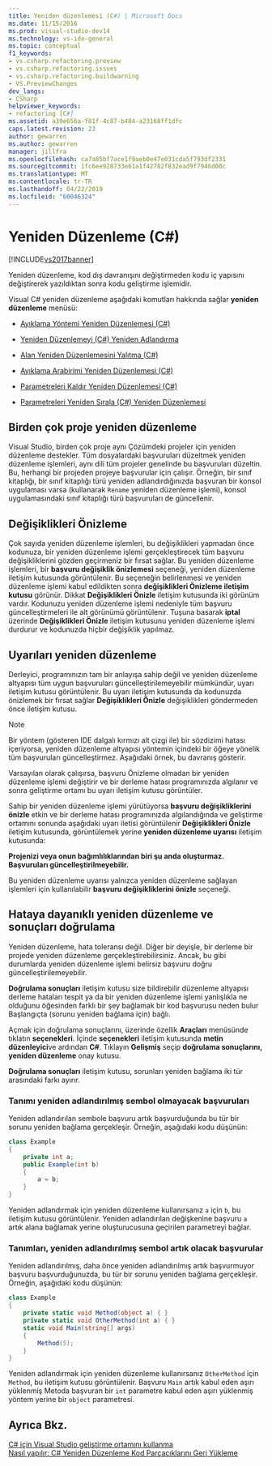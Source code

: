 ```yaml
---
title: Yeniden düzenlemesi (C#) | Microsoft Docs
ms.date: 11/15/2016
ms.prod: visual-studio-dev14
ms.technology: vs-ide-general
ms.topic: conceptual
f1_keywords:
- vs.csharp.refactoring.preview
- vs.csharp.refactoring.issues
- vs.csharp.refactoring.buildwarning
- VS.PreviewChanges
dev_langs:
- CSharp
helpviewer_keywords:
- refactoring [C#]
ms.assetid: a39e656a-f81f-4c87-b484-a23168ff1dfc
caps.latest.revision: 23
author: gewarren
ms.author: gewarren
manager: jillfra
ms.openlocfilehash: ca7a85bf7ace1f9aeb0e47e031cda5f793df2331
ms.sourcegitcommit: 1fc6ee928733e61a1f42782f832ead9f7946d00c
ms.translationtype: MT
ms.contentlocale: tr-TR
ms.lasthandoff: 04/22/2019
ms.locfileid: "60046324"
---
```

# <a name="refactoring-c"></a>Yeniden Düzenleme (C#)
[!INCLUDE[vs2017banner](../includes/vs2017banner.md)]

Yeniden düzenleme, kod dış davranışını değiştirmeden kodu iç yapısını değiştirerek yazıldıktan sonra kodu geliştirme işlemidir.  
  
 Visual C# yeniden düzenleme aşağıdaki komutları hakkında sağlar **yeniden düzenleme** menüsü:  
  
- [Ayıklama Yöntemi Yeniden Düzenlemesi (C#)](../csharp-ide/extract-method-refactoring-csharp.md)  
  
- [Yeniden Düzenlemeyi (C#) Yeniden Adlandırma](../csharp-ide/rename-refactoring-csharp.md)  
  
- [Alan Yeniden Düzenlemesini Yalıtma (C#)](../csharp-ide/encapsulate-field-refactoring-csharp.md)  
  
- [Ayıklama Arabirimi Yeniden Düzenlemesi (C#)](../csharp-ide/extract-interface-refactoring-csharp.md)  
  
- [Parametreleri Kaldır Yeniden Düzenlemesi (C#)](../csharp-ide/remove-parameters-refactoring-csharp.md)  
  
- [Parametreleri Yeniden Sırala (C#) Yeniden Düzenlemesi](../csharp-ide/reorder-parameters-refactoring-csharp.md)  
  
## <a name="multi-project-refactoring"></a>Birden çok proje yeniden düzenleme  
 Visual Studio, birden çok proje aynı Çözümdeki projeler için yeniden düzenleme destekler. Tüm dosyalardaki başvuruları düzeltmek yeniden düzenleme işlemleri, aynı dili tüm projeler genelinde bu başvuruları düzeltin. Bu, herhangi bir projeden projeye başvurular için çalışır. Örneğin, bir sınıf kitaplığı, bir sınıf kitaplığı türü yeniden adlandırdığınızda başvuran bir konsol uygulaması varsa (kullanarak `Rename` yeniden düzenleme işlemi), konsol uygulamasındaki sınıf kitaplığı türü başvuruları de güncellenir.  
  
## <a name="changes-preview"></a>Değişiklikleri Önizleme  
 Çok sayıda yeniden düzenleme işlemleri, bu değişiklikleri yapmadan önce kodunuza, bir yeniden düzenleme işlemi gerçekleştirecek tüm başvuru değişikliklerini gözden geçirmeniz bir fırsat sağlar. Bu yeniden düzenleme işlemleri, bir **başvuru değişiklik önizlemesi** seçeneği, yeniden düzenleme iletişim kutusunda görüntülenir. Bu seçeneğin belirlenmesi ve yeniden düzenleme işlemi kabul edildikten sonra **değişiklikleri Önizleme iletişim kutusu** görünür. Dikkat **Değişiklikleri Önizle** iletişim kutusunda iki görünüm vardır. Kodunuzu yeniden düzenleme işlemi nedeniyle tüm başvuru güncelleştirmeleri ile alt görünümü görüntülenir. Tuşuna basarak **iptal** üzerinde **Değişiklikleri Önizle** iletişim kutusunu yeniden düzenleme işlemi durdurur ve kodunuzda hiçbir değişiklik yapılmaz.  
  
## <a name="refactoring-warnings"></a>Uyarıları yeniden düzenleme  
 Derleyici, programınızın tam bir anlayışa sahip değil ve yeniden düzenleme altyapısı tüm uygun başvuruları güncelleştirilemeyebilir mümkündür, uyarı iletişim kutusu görüntülenir. Bu uyarı iletişim kutusunda da kodunuzda önizlemek bir fırsat sağlar **Değişiklikleri Önizle** değişiklikleri göndermeden önce iletişim kutusu.  
  
> [!NOTE]
>  Bir yöntem (gösteren IDE dalgalı kırmızı alt çizgi ile) bir sözdizimi hatası içeriyorsa, yeniden düzenleme altyapısı yöntemin içindeki bir öğeye yönelik tüm başvuruları güncelleştirmez. Aşağıdaki örnek, bu davranış gösterir.  
  
 Varsayılan olarak çalışırsa, başvuru Önizleme olmadan bir yeniden düzenleme işlemi değiştirir ve bir derleme hatası programınızda algılanır ve sonra geliştirme ortamı bu uyarı iletişim kutusu görüntüler.  
  
 Sahip bir yeniden düzenleme işlemi yürütüyorsa **başvuru değişikliklerini önizle** etkin ve bir derleme hatası programınızda algılandığında ve geliştirme ortamını sonunda aşağıdaki uyarı iletisi görüntülenir **Değişiklikleri Önizle** iletişim kutusunda, görüntülemek yerine **yeniden düzenleme uyarısı** iletişim kutusunda:  
  
 **Projenizi veya onun bağımlılıklarından biri şu anda oluşturmaz. Başvuruları güncelleştirilmeyebilir.**  
  
 Bu yeniden düzenleme uyarısı yalnızca yeniden düzenleme sağlayan işlemleri için kullanılabilir **başvuru değişikliklerini önizle** seçeneği.  
  
## <a name="error-tolerant-refactoring-and-verification-results"></a>Hataya dayanıklı yeniden düzenleme ve sonuçları doğrulama  
 Yeniden düzenleme, hata toleransı değil. Diğer bir deyişle, bir derleme bir projede yeniden düzenleme gerçekleştirebilirsiniz. Ancak, bu gibi durumlarda yeniden düzenleme işlemi belirsiz başvuru doğru güncelleştirilemeyebilir.  
  
 **Doğrulama sonuçları** iletişim kutusu size bildirebilir düzenleme altyapısı derleme hataları tespit ya da bir yeniden düzenleme işlemi yanlışlıkla ne olduğunu öğesinden farklı bir şey bağlamak bir kod başvurusu neden bulur Başlangıçta (sorunu yeniden bağlama için) bağlı.  
  
 Açmak için doğrulama sonuçlarını, üzerinde özellik **Araçları** menüsünde tıklatın **seçenekleri**. İçinde **seçenekleri** iletişim kutusunda **metin düzenleyici**ve ardından **C#**. Tıklayın **Gelişmiş** seçip **doğrulama sonuçlarını, yeniden düzenleme** onay kutusu.  
  
 **Doğrulama sonuçları** iletişim kutusu, sorunları yeniden bağlama iki tür arasındaki farkı ayırır.  
  
### <a name="references-whose-definition-will-no-longer-be-the-renamed-symbol"></a>Tanımı yeniden adlandırılmış sembol olmayacak başvuruları  
 Yeniden adlandırılan sembole başvuru artık başvurduğunda bu tür bir sorunu yeniden bağlama gerçekleşir. Örneğin, aşağıdaki kodu düşünün:  
  
```csharp  
class Example  
{  
    private int a;  
    public Example(int b)  
    {  
        a = b;  
    }  
}  
```  
  
 Yeniden adlandırmak için yeniden düzenleme kullanırsanız `a` için `b`, bu iletişim kutusu görüntülenir. Yeniden adlandırılan değişkenine başvuru `a` artık alana bağlamak yerine oluşturucusuna geçirilen parametreyi bağlar.  
  
### <a name="references-whose-definition-will-now-become-the-renamed-symbol"></a>Tanımları, yeniden adlandırılmış sembol artık olacak başvurular  
 Yeniden adlandırılmış, daha önce yeniden adlandırılmış artık başvurmuyor başvuru başvurduğunuzda, bu tür bir sorunu yeniden bağlama gerçekleşir. Örneğin, aşağıdaki kodu düşünün:  
  
```csharp  
class Example  
{  
    private static void Method(object a) { }  
    private static void OtherMethod(int a) { }  
    static void Main(string[] args)  
    {  
        Method(5);  
    }  
}  
```  
  
 Yeniden adlandırmak için yeniden düzenleme kullanırsanız `OtherMethod` için `Method`, bu iletişim kutusu görüntülenir. Başvuru `Main` artık kabul eden aşırı yüklenmiş Metoda başvuran bir `int` parametre kabul eden aşırı yüklenmiş yöntem yerine bir `object` parametresi.  
  
## <a name="see-also"></a>Ayrıca Bkz.  
 [C# için Visual Studio geliştirme ortamını kullanma](../csharp-ide/using-the-visual-studio-development-environment-for-csharp.md)   
 [Nasıl yapılır: C# Yeniden Düzenleme Kod Parçacıklarını Geri Yükleme](../ide/how-to-restore-csharp-refactoring-snippets.md)